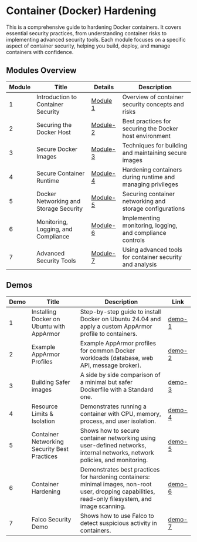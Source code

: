 # Container (Docker) Hardening 

This is a comprehensive guide to hardening Docker containers. It covers essential security practices, from understanding container risks to implementing advanced security tools. Each module focuses on a specific aspect of container security, helping you build, deploy, and manage containers with confidence.

## Modules Overview

| Module | Title | Details | Description |
|--------|-------|---------|-------------|
| 1 | Introduction to Container Security | [Module 1](module-1.md) | Overview of container security concepts and risks |
| 2 | Securing the Docker Host | [Module-2](module-2.md) | Best practices for securing the Docker host environment |
| 3 | Secure Docker Images | [Module-3](module-3.md) | Techniques for building and maintaining secure images |
| 4 | Secure Container Runtime | [Module-4](module-4.md) | Hardening containers during runtime and managing privileges |
| 5 | Docker Networking and Storage Security | [Module-5](module-5.md) | Securing container networking and storage configurations |
| 6 | Monitoring, Logging, and Compliance | [Module-6](module-6.md) | Implementing monitoring, logging, and compliance controls |
| 7 | Advanced Security Tools | [Module-7](module-7.md) | Using advanced tools for container security and analysis |

## Demos

| Demo | Title | Description | Link |
|------|-------|-------------|------|
| 1 | Installing Docker on Ubuntu with AppArmor | Step-by-step guide to install Docker on Ubuntu 24.04 and apply a custom AppArmor profile to containers. | [demo-1](demos/demo-1.md) |
| 2 | Example AppArmor Profiles | Example AppArmor profiles for common Docker workloads (database, web API, message broker). | [demo-2](demos/demo-2.md) |
3 | Building Safer images | A side by side comparison of a minimal but safer Dockerfile with a Standard one. | [demo-3](demos/demo-3/Readme.md)
| 4 | Resource Limits & Isolation | Demonstrates running a container with CPU, memory, process, and user isolation. | [demo-4](demos/demo-4.md) |
| 5 | Container Networking Security Best Practices | Shows how to secure container networking using user-defined networks, internal networks, network policies, and monitoring. | [demo-5](demos/demo-5.md) |
| 6 | Container Hardening | Demonstrates best practices for hardening containers: minimal images, non-root user, dropping capabilities, read-only filesystem, and image scanning. | [demo-6](demos/demo-6.md) |
| 7 | Falco Security Demo | Shows how to use Falco to detect suspicious activity in containers. | [demo-7](demos/demo-7.md) |

